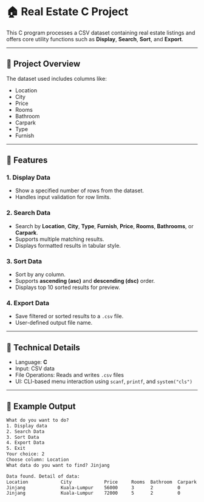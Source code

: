 # 🏠 Real Estate C Project

This C program processes a CSV dataset containing real estate listings and offers core utility functions such as **Display**, **Search**, **Sort**, and **Export**.

---

## 📁 Project Overview

The dataset used includes columns like:

- Location
- City
- Price
- Rooms
- Bathroom
- Carpark
- Type
- Furnish

---

## 🚀 Features

### 1. Display Data
- Show a specified number of rows from the dataset.
- Handles input validation for row limits.

### 2. Search Data
- Search by **Location**, **City**, **Type**, **Furnish**, **Price**, **Rooms**, **Bathrooms**, or **Carpark**.
- Supports multiple matching results.
- Displays formatted results in tabular style.

### 3. Sort Data
- Sort by any column.
- Supports **ascending (asc)** and **descending (dsc)** order.
- Displays top 10 sorted results for preview.

### 4. Export Data
- Save filtered or sorted results to a `.csv` file.
- User-defined output file name.

---

## 🧱 Technical Details

- Language: **C**
- Input: CSV data 
- File Operations: Reads and writes `.csv` files
- UI: CLI-based menu interaction using `scanf`, `printf`, and `system("cls")`

---

## 📸 Example Output

```txt
What do you want to do?
1. Display data
2. Search Data
3. Sort Data
4. Export Data
5. Exit
Your choice: 2
Choose column: Location
What data do you want to find? Jinjang

Data found. Detail of data:
Location            City            Price     Rooms  Bathroom  Carpark  Type       Furnish
Jinjang             Kuala-Lumpur    56000     3      2         0        Built-up   Partly
Jinjang             Kuala-Lumpur    72000     5      2         0        Land-area  Unfurnished
